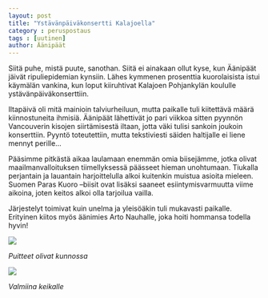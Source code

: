 ```yaml
---
layout: post
title: "Ystävänpäiväkonsertti Kalajoella"
category : peruspostaus
tags : [uutinen]
author: Äänipäät
---
```


Siitä puhe, mistä puute, sanothan. Siitä ei ainakaan ollut kyse, kun Äänipäät jäivät ripuliepidemian kynsiin. Lähes kymmenen prosenttia kuorolaisista istui käymälän vankina, kun loput kiiruhtivat Kalajoen Pohjankylän koululle ystävänpäiväkonserttiin.

Iltapäivä oli mitä mainioin talviurheiluun, mutta paikalle tuli kiitettävä määrä kiinnostuneita ihmisiä. Äänipäät lähettivät jo pari viikkoa sitten pyynnön Vancouverin kisojen siirtämisestä iltaan, jotta väki tulisi sankoin joukoin konserttiin. Pyyntö toteutettiin, mutta tekstiviesti säiden haltijalle ei liene mennyt perille…

Pääsimme pitkästä aikaa laulamaan enemmän omia biisejämme, jotka olivat maailmanvalloituksen tiimellyksessä päässeet hieman unohtumaan. Tiukalla perjantain ja lauantain harjoittelulla alkoi kuitenkin muistua asioita mieleen. Suomen Paras Kuoro –biisit ovat lisäksi saaneet esiintymisvarmuutta viime aikoina, joten keitos alkoi olla tarjoilua vailla.

Järjestelyt toimivat kuin unelma ja yleisöäkin tuli mukavasti paikalle. Erityinen kiitos myös äänimies Arto Nauhalle, joka hoiti hommansa todella hyvin!

![](http://www.aanipaat.net/photos/news/kalajoki.jpg)

*Puitteet olivat kunnossa*

![](http://www.aanipaat.net/photos/news/kalajoki2.jpg)

*Valmiina keikalle*
